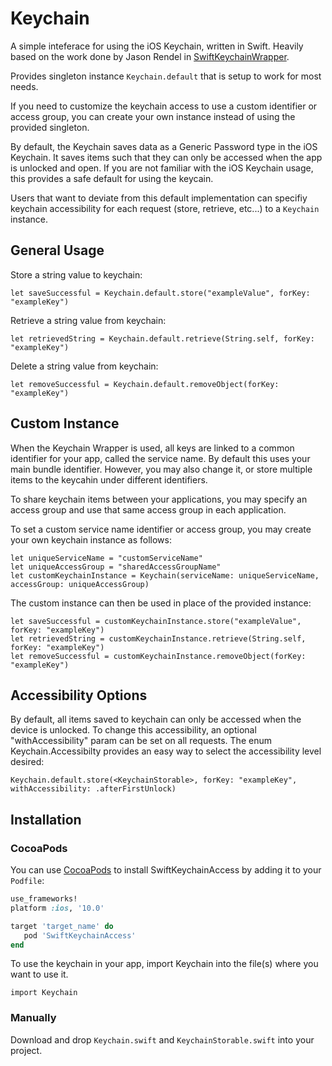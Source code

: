 # Keychain

A simple inteferace for using the iOS Keychain, written in Swift. Heavily based on the work done by Jason Rendel in [SwiftKeychainWrapper](https://github.com/jrendel/SwiftKeychainWrapper).

Provides singleton instance `Keychain.default` that is setup to work for most needs.

If you need to customize the keychain access to use a custom identifier or access group, you can create your own instance instead of using the provided singleton.

By default, the Keychain saves data as a Generic Password type in the iOS Keychain. It saves items such that they can only be accessed when the app is unlocked and open. If you are not familiar with the iOS Keychain usage, this provides a safe default for using the keycain.

Users that want to deviate from this default implementation can specifiy keychain accessibility for each request (store, retrieve, etc...) to a `Keychain` instance.

## General Usage

Store a string value to keychain:
```
let saveSuccessful = Keychain.default.store("exampleValue", forKey: "exampleKey")
```

Retrieve a string value from keychain:
```
let retrievedString = Keychain.default.retrieve(String.self, forKey: "exampleKey")
```

Delete a string value from keychain:
```
let removeSuccessful = Keychain.default.removeObject(forKey: "exampleKey")
```

## Custom Instance

When the Keychain Wrapper is used, all keys are linked to a common identifier for your app, called the service name. By default this uses your main bundle identifier. However, you may also change it, or store multiple items to the keycahin under different identifiers.

To share keychain items between your applications, you may specify an access group and use that same access group in each application.

To set a custom service name identifier or access group, you may create your own keychain instance as follows:

```
let uniqueServiceName = "customServiceName"
let uniqueAccessGroup = "sharedAccessGroupName"
let customKeychainInstance = Keychain(serviceName: uniqueServiceName, accessGroup: uniqueAccessGroup)
```

The custom instance can then be used in place of the provided instance:
```
let saveSuccessful = customKeychainInstance.store("exampleValue", forKey: "exampleKey")
let retrievedString = customKeychainInstance.retrieve(String.self, forKey: "exampleKey")
let removeSuccessful = customKeychainInstance.removeObject(forKey: "exampleKey")
```

## Accessibility Options

By default, all items saved to keychain can only be accessed when the device is unlocked. To change this accessibility, an optional "withAccessibility" param can be set on all requests. The enum Keychain.Accessibilty provides an easy way to select the accessibility level desired:
```
Keychain.default.store(<KeychainStorable>, forKey: "exampleKey", withAccessibility: .afterFirstUnlock)
```

## Installation

### CocoaPods
You can use [CocoaPods](http://cocoapods.org/) to install SwiftKeychainAccess by adding it to your `Podfile`:
``` ruby
use_frameworks!
platform :ios, '10.0'

target 'target_name' do
   pod 'SwiftKeychainAccess'
end
```

To use the keychain in your app, import Keychain into the file(s) where you want to use it.
```
import Keychain
```

### Manually
Download and drop `Keychain.swift` and `KeychainStorable.swift` into your project.
